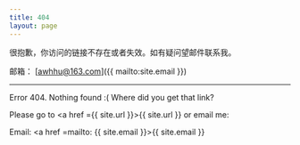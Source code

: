 ```yaml
---
title: 404
layout: page
---
```


很抱歉，你访问的链接不存在或者失效。如有疑问望邮件联系我。

邮箱： [awhhu@163.com]({{ mailto:site.email }})

----
Error 404. Nothing found :( Where did you get that link? 

Please go to <a href ={{ site.url }}>{{ site.url }}<a/> or email me:

Email: <a href =mailto: {{ site.email }}>{{ site.email }}<a/>

